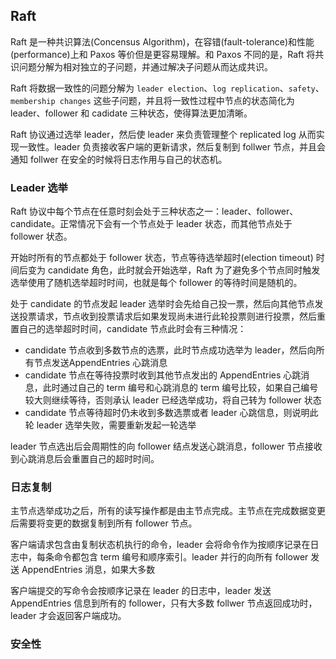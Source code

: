 ## Raft

Raft 是一种共识算法(Concensus Algorithm)，在容错(fault-tolerance)和性能(performance)上和 Paxos 等价但是更容易理解。和 Paxos 不同的是，Raft 将共识问题分解为相对独立的子问题，并通过解决子问题从而达成共识。


Raft 将数据一致性的问题分解为 `leader election`、`log replication`、`safety`、`membership changes` 这些子问题，并且将一致性过程中节点的状态简化为 leader、follower 和 cadidate 三种状态，使得算法更加清晰。

Raft 协议通过选举 leader，然后使 leader 来负责管理整个 replicated log 从而实现一致性。leader 负责接收客户端的更新请求，然后复制到 follwer 节点，并且会通知 follwer 在安全的时候将日志作用与自己的状态机。

### Leader 选举

Raft 协议中每个节点在任意时刻会处于三种状态之一：leader、follower、candidate。正常情况下会有一个节点处于 leader 状态，而其他节点处于 follower 状态。

开始时所有的节点都处于 follower 状态，节点等待选举超时(election timeout) 时间后变为 candidate 角色，此时就会开始选举，Raft 为了避免多个节点同时触发选举使用了随机选举超时时间，也就是每个 follower 的等待时间是随机的。

处于 candidate 的节点发起 leader 选举时会先给自己投一票，然后向其他节点发送投票请求，节点收到投票请求后如果发现尚未进行此轮投票则进行投票，然后重置自己的选举超时时间，candidate 节点此时会有三种情况：

- candidate 节点收到多数节点的选票，此时节点成功选举为 leader，然后向所有节点发送AppendEntries 心跳消息
- candidate 节点在等待投票时收到其他节点发出的 AppendEntries 心跳消息，此时通过自己的 term 编号和心跳消息的 term 编号比较，如果自己编号较大则继续等待，否则承认 leader 已经选举成功，将自己转为 follower 状态
- candidate 节点等待超时仍未收到多数选票或者 leader 心跳信息，则说明此轮 leader 选举失败，需要重新发起一轮选举

leader 节点选出后会周期性的向 follower 结点发送心跳消息，follower 节点接收到心跳消息后会重置自己的超时时间。

### 日志复制

主节点选举成功之后，所有的读写操作都是由主节点完成。主节点在完成数据变更后需要将变更的数据复制到所有 follower 节点。

客户端请求包含由复制状态机执行的命令，leader 会将命令作为按顺序记录在日志中，每条命令都包含 term 编号和顺序索引。leader 并行的向所有 follower 发送 AppendEntries 消息，如果大多数

客户端提交的写命令会按顺序记录在 leader 的日志中，leader 发送 AppendEntries 信息到所有的 follower，只有大多数 follwer 节点返回成功时，leader 才会返回客户端成功。



### 安全性